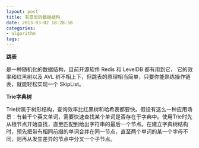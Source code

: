 ```yaml
---
layout: post
title: 有意思的数据结构
date: 2013-03-02 18:28:58
categories:
- algorithm
tags:
---
```



**跳表**

是一种随机化的数据结构，目前开源软件 Redis 和 LevelDB 都有用到它，
它的效率和红黑树以及 AVL 树不相上下，但跳表的原理相当简单，只要你能熟练操作链表，就能轻松实现一个 SkipList。

**Trie字典树**

Trie树属于树形结构，查询效率比红黑树和哈希表都要快。假设有这么一种应用场景：有若干个英文单词，需要快速查找某个单词是否存在于字典中。使用Trie时先从根节点开始查找，直至匹配到给出字符串的最后一个节点。在建立字典树结构时，预先把带有相同前缀的单词合并在同一节点，直至两个单词的某一个字母不同，则再从发生差异的节点中分叉一个子节点。
